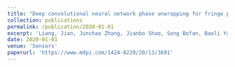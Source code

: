 ```yaml
---
title: "Deep convolutional neural network phase unwrapping for fringe projection 3d imaging"
collection: publications
permalink: /publication/2020-01-01
excerpt: 'Liang, Jian, Junchao Zhang, Jianbo Shao, Song Bofan, Baoli Yao, and Rongguang Liang. "Deep convolutional neural network phase unwrapping for fringe projection 3D imaging." Sensors 20, no. 13 (2020): 3691.'
date: 2020-01-01
venue: 'Sensors'
paperurl: 'https://www.mdpi.com/1424-8220/20/13/3691'
---
```


